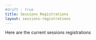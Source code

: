 ```yaml
---
#draft : true
title: Sessions Registrations
layout: sessions-registrations
---
```


Here are the current sessions registrations
